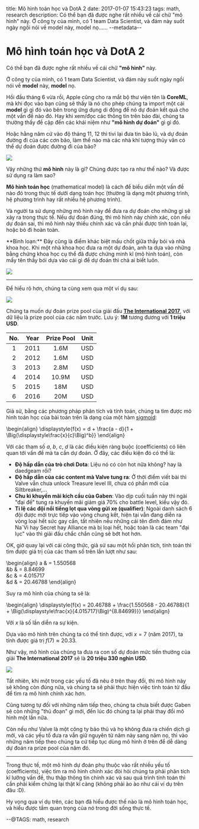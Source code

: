 title: Mô hình toán học và DotA 2
date: 2017-01-07 15:43:23
tags: math, research
description: Có thể bạn đã được nghe rất nhiều về cái chữ "mô hình" này. Ở công ty của mình, có 1 team Data Scientist, và đám này suốt ngày ngồi nói về model này, model nọ......
--metadata--
# Mô hình toán học và DotA 2


Có thể bạn đã được nghe rất nhiều về cái chữ **"mô hình"** này.

Ở công ty của mình, có 1 team Data Scientist, và đám này suốt ngày ngồi nói về **model** này, **model** nọ.

Hồi đầu tháng 6 vừa rồi, Apple cũng cho ra mắt bộ thư viện tên là **CoreML**, mà khi đọc vào bạn cũng sẽ thấy là nó cho phép chúng ta import một cái **model** gì gì đó vào bên trong ứng dụng di động để nó dự đoán kết quả cho một vấn đề nào đó. 
Hay khi xem/đọc các thông tin trên báo đài, chúng ta thường thấy đề cập đến các khái niệm như **"mô hình dự đoán"** gì gì đó.

Hoặc hằng năm cứ vào độ tháng 11, 12 thì tivi lại đưa tin bão lũ, và dự đoán đường đi của các cơn bão, làm thế nào mà các nhà khí tượng thủy văn có thể dự đoán được đường đi của bão?

![](img/hurricane-prediction.png)

Vậy những thứ **mô hình** này là gì? Chúng được tạo ra như thế nào? Và được sử dụng ra làm sao?

**Mô hình toán học** (mathematical model) là cách để biểu diễn một vấn đề nào đó trong thực tế dưới dạng toán học (thường là dạng một phương trình, hệ phương trình hay rất nhiều hệ phương trình).

Và người ta sử dụng những mô hình này để đưa ra dự đoán cho những gì sẽ xảy ra trong thực tế. Nếu dự đoán đúng, thì mô hình này chính xác, còn nếu dự đoán sai, thì mô hình này thiếu chính xác và cần phải được tính toán lại, hoặc bỏ đi hoàn toàn.

<div class="box-orange padding-15">
**Bình loạn:** Đây cũng là điểm khác biệt mấu chốt giữa thầy bói và nhà khoa học. Khi một nhà khoa học đưa ra một dự đoán, anh ta dựa vào những bằng chứng khoa học cụ thể đã được chứng minh kĩ (mô hình toán), còn mấy tên thầy bói dựa vào cái gì để dự đoán thì chả ai biết luôn.
</div>

![](img/scientist-vs-fortune-teller.png)

---

Để hiểu rõ hơn, chúng ta cùng xem qua một ví dụ sau: 

![](img/dota-prize-prediction.png)

Chúng ta muốn dự đoán prize pool của giải đấu [**The International 2017**](http://www.dota2.com/international/battlepass), với dữ liệu là prize pool của các năm trước. Lưu ý: **1M** tương đương với **1 triệu USD**.

| No. | Year | Prize Pool | Unit |
|:---:|:----:|:----------:|:----:|
|1| 2011 | 1.6M | USD |
|2| 2012 | 1.6M | USD |
|3| 2013 | 2.8M | USD |
|4| 2014 | 10.9M | USD |
|5| 2015 | 18M | USD |
|6| 2016 | 20M | USD |

Giả sử, bằng các phương pháp phân tích và tính toán, chúng ta tìm được mô hình toán học của bài toán trên là dạng của một hàm [sigmoid](https://en.wikipedia.org/wiki/Sigmoid_function):

\begin{align}
\displaystyle{f(x) = d + \frac{a - d}{1 + \Big(\displaystyle\frac{x}{c}\Big)^b}}
\end{align}

Với các tham số $a$, $b$, $c$, $d$ là các điều kiện ràng buộc (coefficients) có liên quan tới vấn đề mà ta cần dự đoán. Ở đây, các điều kiện đó có thể là: 

- **Độ hấp dẫn của trò chơi Dota**: Liệu  nó có còn hot nữa không? hay là daedgeam rồi?
- **Độ hấp dẫn của các content mà Valve tung ra**: Ở thời điểm viết bài thì Valve vẫn chưa unlock Treasure level III, chưa có phần mới của Siltbreaker,...
- **Chu kì khuyến mãi kích cầu của Gaben**: Vào dịp cuối tuần này thì ngài "đại đế" tung ra khuyến mãi giảm giá 70% cho battle level, kiểu vậy đó. 
- **Tỉ lệ các đội nổi tiếng lọt qua vòng gửi xe (qualifier)**: Ngoài danh sách 6 đội được mời trực tiếp vào vòng chung kết, hiện tại vẫn đang diễn ra vòng loại hết sức gay cấn, tất nhiên nếu những cái tên đình đám như Na`Vi hay Secret hay Alliance mà bị loại hết, hoặc toàn là các team "đại lục" vào thì giải đấu chắc chắn cũng sẽ bớt hot hơn.

OK, giờ quay lại với cái công thức, giả sử sau một hồi phân tích, tính toán thì tìm được giá trị của các tham số trên lần lượt như sau:


\begin{align}
a & = 1.550568  
&b & = 8.84699   
&c & = 4.015717  
&d & = 20.46788
\end{align}


Suy ra mô hình của chúng ta sẽ là:

\begin{align}
\displaystyle{f(x) = 20.46788 + \frac{1.550568 - 20.46788}{1 + \Big(\displaystyle\frac{x}{4.015717}\Big)^{8.84699}}}
\end{align}

Với $x$ là số lần diễn ra sự kiện.

Dựa vào mô hình trên chúng ta có thể tính được, với $x = 7$ (năm 2017), ta tính được giá trị $f(7) \approx 20.33$.

Như vậy, mô hình của chúng ta đưa ra con số dự đoán mức tiền thưởng của giải **The International 2017** sẽ là **20 triệu 330 nghìn USD**.

![](img/dota-prize-prediction-2017.png)

Tất nhiên, khi một trong các yếu tố đã nêu ở trên thay đổi, thì mô hình này sẽ không còn đúng nữa, và chúng ta sẽ phải thực hiện việc tính toán từ đầu để tìm ra mô hình chính xác hơn.

Cũng tương tự đối với những năm tiếp theo, chúng ta chưa biết được Gaben sẽ còn những "thủ đoạn" gì mới, đến lúc đó chúng ta lại phải thay đổi mô hình một lần nữa.

Còn nếu như Valve là một công ty bảo thủ và họ không đưa ra chiến dịch gì mới, và các yếu tố đưa ra vẫn giữ nguyên từ năm này sang năm nọ, thì vào những năm tiếp theo chúng ta cứ tiếp tục dùng mô hình ở trên để dễ dàng dự đoán ra prize pool của năm đó.

---

Trong thực tế, một mô hình dự đoán phụ thuộc vào rất nhiều yếu tố (coefficients), việc tìm ra mô hình chính xác đòi hỏi chúng ta phải phân tích kĩ lưỡng vấn đề, thu thập thông tin chính xác và sau quá trình tính toán thì cần phải kiểm chứng lại thật kĩ càng (không phải ào ào như cái ví dụ trên đâu :D).

Hy vọng qua ví dụ trên, các bạn đã hiểu được thế nào là mô hình toán học, và hiểu được tầm quan trọng của nó trong đời sống thực tế.

--@TAGS: math, research